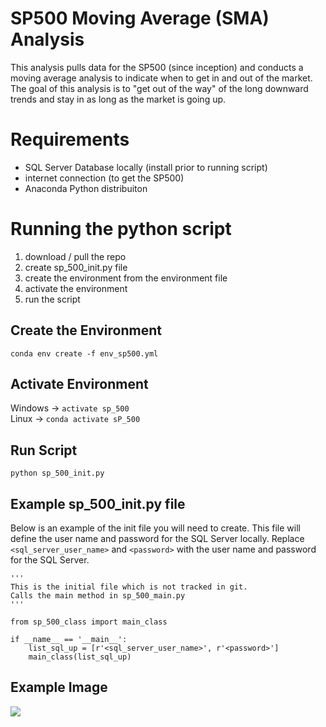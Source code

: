 # SP500 Moving Average (SMA) Analysis

This analysis pulls data for the SP500 (since inception) and conducts a moving average analysis to indicate when to get in and out of the market.  The goal of this analysis is to "get out of the way" of the long downward trends and stay in as long as the market is going up.

# Requirements
- SQL Server Database locally (install prior to running script)
- internet connection (to get the SP500)
- Anaconda Python distribuiton

# Running the python script
1. download / pull the repo
2. create sp_500_init.py file
3. create the environment from the environment file
4. activate the environment
5. run the script

## Create the Environment
```conda env create -f env_sp500.yml```

## Activate Environment
Windows -> ```activate sp_500```\
Linux -> ```conda activate sP_500```

## Run Script
```python sp_500_init.py```

## Example sp_500_init.py file
Below is an example of the init file you will need to create.  This file will define the user name and password for the SQL Server locally.  Replace ```<sql_server_user_name>``` and ```<password>``` with the user name and password for the SQL Server.

```
'''
This is the initial file which is not tracked in git.
Calls the main method in sp_500_main.py
'''

from sp_500_class import main_class

if __name__ == '__main__':
    list_sql_up = [r'<sql_server_user_name>', r'<password>']
    main_class(list_sql_up)
```

## Example Image
<img src='visualizations/sp500_visualization_2019-07-27 21_29_43.png'>